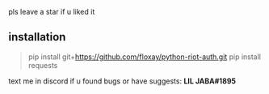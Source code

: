 pls leave a star if u liked it

## installation

> pip install git+https://github.com/floxay/python-riot-auth.git
> pip install requests

text me in discord if u found bugs or have suggests: **LIL JABA#1895**
